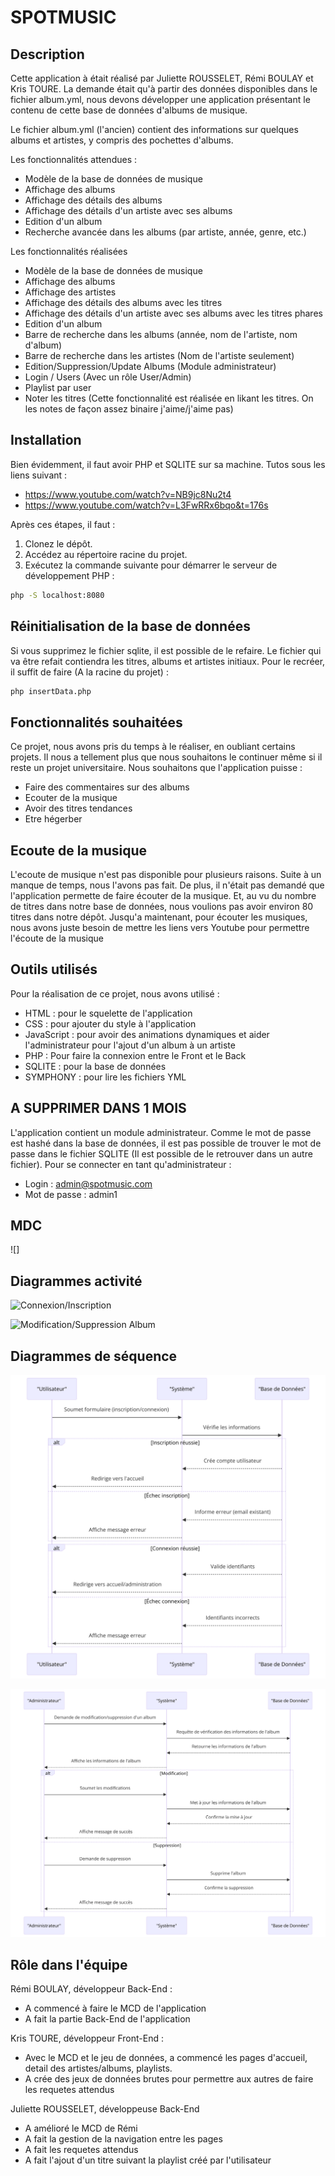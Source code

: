 # SPOTMUSIC

## Description
Cette application à était réalisé par Juliette ROUSSELET, Rémi BOULAY et Kris TOURE. La demande était qu'à partir des données disponibles dans le fichier album.yml, nous devons développer une application présentant le contenu de cette base de données d'albums de musique.

Le fichier album.yml (l'ancien) contient des informations sur quelques albums et artistes, y compris des pochettes d'albums.

Les fonctionnalités attendues :

- Modèle de la base de données de musique
- Affichage des albums
- Affichage des détails des albums
- Affichage des détails d'un artiste avec ses albums
- Edition d'un album
- Recherche avancée dans les albums (par artiste, année, genre, etc.)


Les fonctionnalités réalisées

- Modèle de la base de données de musique
- Affichage des albums
- Affichage des artistes
- Affichage des détails des albums avec les titres
- Affichage des détails d'un artiste avec ses albums avec les titres phares
- Edition d'un album
- Barre de recherche dans les albums (année, nom de l'artiste, nom d'album)
- Barre de recherche dans les artistes (Nom de l'artiste seulement)
- Edition/Suppression/Update Albums (Module administrateur)
- Login / Users (Avec un rôle User/Admin)
- Playlist par user
- Noter les titres (Cette fonctionnalité est réalisée en likant les titres. On les notes de façon assez binaire j'aime/j'aime pas)

## Installation
Bien évidemment, il faut avoir PHP et SQLITE sur sa machine. Tutos sous les liens suivant : 
* https://www.youtube.com/watch?v=NB9jc8Nu2t4 
* https://www.youtube.com/watch?v=L3FwRRx6bqo&t=176s

Après ces étapes, il faut :
1. Clonez le dépôt.
2. Accédez au répertoire racine du projet.
3. Exécutez la commande suivante pour démarrer le serveur de développement PHP :

```bash
php -S localhost:8080
```

## Réinitialisation de la base de données
Si vous supprimez le fichier sqlite, il est possible de le refaire. Le fichier qui va être refait contiendra les titres, albums et artistes initiaux. Pour le recréer, il suffit de faire (A la racine du projet) : 

```bash
php insertData.php
```

## Fonctionnalités souhaitées
Ce projet, nous avons pris du temps à le réaliser, en oubliant certains projets. Il nous a tellement plus que nous souhaitons le continuer même si il reste un projet universitaire. Nous souhaitons que l'application puisse : 

- Faire des commentaires sur des albums
- Ecouter de la musique
- Avoir des titres tendances
- Etre hégerber

## Ecoute de la musique
L'ecoute de musique n'est pas disponible pour plusieurs raisons. Suite à un manque de temps, nous l'avons pas fait. De plus, il n'était pas demandé que l'application permette de faire écouter de la musique. Et, au vu du nombre de titres dans notre base de données, nous voulions pas avoir environ 80 titres dans notre dépôt. Jusqu'a maintenant, pour écouter les musiques, nous avons juste besoin de mettre les liens vers Youtube pour permettre l'écoute de la musique

## Outils utilisés
Pour la réalisation de ce projet, nous avons utilisé :
- HTML : pour le squelette de l'application
- CSS : pour ajouter du style à l'application
- JavaScript : pour avoir des animations dynamiques et aider l'administrateur pour l'ajout d'un album à un artiste
- PHP : Pour faire la connexion entre le Front et le Back
- SQLITE : pour la base de données
- SYMPHONY : pour lire les fichiers YML

## A SUPPRIMER DANS 1 MOIS
L'application contient un module administrateur. Comme le mot de passe est hashé dans la base de données, il est pas possible de trouver le mot de passe dans le fichier SQLITE (Il est possible de le retrouver dans un autre fichier). Pour se connecter en tant qu'administrateur : 

- Login : admin@spotmusic.com
- Mot de passe : admin1

## MDC

![]

## Diagrammes activité

![Connexion/Inscription](./imagesREADME/activitéConnectionInscription.png)

![Modification/Suppression Album](./imagesREADME/activitéModificationSuppressionAlbum.png)

## Diagrammes de séquence 

![Connexion/Inscription](./imagesREADME/sequenceConnection.png)

![Modification/Suppression Album](./imagesREADME/sequenceModificationSuppressionAlbum.png)

## Rôle dans l'équipe

Rémi BOULAY, développeur Back-End : 
- A commencé à faire le MCD de l'application
- A fait la partie Back-End de l'application

Kris TOURE, développeur Front-End :
- Avec le MCD et le jeu de données, a commencé les pages d'accueil, detail des artistes/albums, playlists. 
- A crée des jeux de données brutes pour permettre aux autres de faire les requetes attendus

Juliette ROUSSELET, développeuse Back-End
- A amélioré le MCD de Rémi
- A fait la gestion de la navigation entre les pages
- A fait les requetes attendus
- A fait l'ajout d'un titre suivant la playlist créé par l'utilisateur